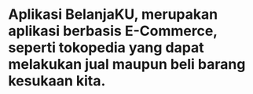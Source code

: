 # Aplikasi BelanjaKU, merupakan aplikasi berbasis E-Commerce, seperti tokopedia yang dapat melakukan jual maupun beli barang kesukaan kita.
